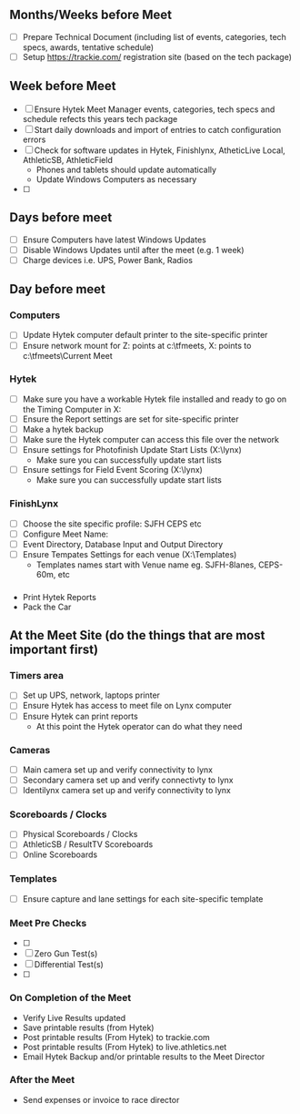 
## Months/Weeks before Meet
- [ ] Prepare Technical Document (including list of events, categories, tech specs, awards, tentative schedule)
- [ ] Setup https://trackie.com/ registration site (based on the tech package)

## Week before Meet
- [ ] Ensure Hytek Meet Manager events, categories, tech specs and schedule refects this years tech package
- [ ] Start daily downloads and import of entries to catch configuration errors
- [ ] Check for software updates in Hytek, Finishlynx, AtheticLive Local, AthleticSB, AthleticField
  - Phones and tablets should update automatically
  - Update Windows Computers as necessary
- [ ]  
## Days before meet
- [ ] Ensure Computers have latest Windows Updates
- [ ] Disable Windows Updates until after the meet (e.g. 1 week)
- [ ] Charge devices i.e. UPS, Power Bank, Radios

## Day before meet
### Computers
- [ ] Update Hytek computer default printer to the site-specific printer
- [ ] Ensure network mount for Z: points at c:\tfmeets, X: points to c:\tfmeets\Current Meet
### Hytek
- [ ] Make sure you have a workable Hytek file installed and ready to go on the Timing Computer in X:
- [ ] Ensure the Report settings are set for site-specific printer
- [ ] Make a hytek backup
- [ ] Make sure the Hytek computer can access this file over the network
- [ ] Ensure settings for Photofinish Update Start Lists (X:\lynx)
  - Make sure you can successfully update start lists
- [ ] Ensure settings for Field Event Scoring (X:\lynx)
  - Make sure you can successfully update start lists 
### FinishLynx
- [ ] Choose the site specific profile: SJFH CEPS etc
- [ ] Configure Meet Name: 
- [ ] Event Directory, Database Input and Output Directory
- [ ] Ensure Tempates Settings for each venue (X:\Templates)
  - Templates names start with Venue name eg. SJFH-8lanes, CEPS-60m, etc

### 
- Print Hytek Reports 
- Pack the Car

## At the Meet Site (do the things that are most important first)
### Timers area
- [ ] Set up UPS, network, laptops printer
- [ ] Ensure Hytek has access to meet file on Lynx computer
- [ ] Ensure Hytek can print reports
  - At this point the Hytek operator can do what they need
### Cameras
- [ ] Main camera set up and verify connectivity to lynx
- [ ] Secondary camera set up and verify connectivty to lynx
- [ ] Identilynx camera set up and verify connectivity to lynx
### Scoreboards / Clocks 
- [ ] Physical Scoreboards / Clocks
- [ ] AthleticSB / ResultTV Scoreboards
- [ ] Online Scoreboards
### Templates
- [ ] Ensure capture and lane settings for each site-specific template
###  

### Meet Pre Checks
- [ ] 
- [ ] Zero Gun Test(s)
- [ ] Differential Test(s)
- [ ] 
### On Completion of the Meet
- Verify Live Results updated
- Save printable results (from Hytek)
- Post printable results (From Hytek) to trackie.com
- Post printable results (From Hytek) to live.athletics.net
- Email Hytek Backup and/or printable results to the Meet Director

### After the Meet
- Send expenses or invoice to race director
